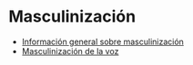 # Masculinización
* [Información general sobre masculinización](transicion/masculinizacion/informacion-general.md)
* [Masculinización de la voz](transicion/masculinizacion/masculinizacion-voz.md)